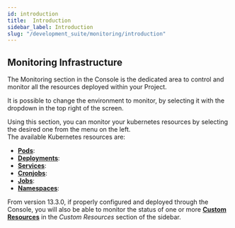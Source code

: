 ```yaml
---
id: introduction
title:  Introduction
sidebar_label: Introduction
slug: "/development_suite/monitoring/introduction"
---
```


## Monitoring Infrastructure

The Monitoring section in the Console is the dedicated area to control and monitor all the resources deployed within your Project.

It is possible to change the environment to monitor, by selecting it with the dropdown in the top right of the screen.

Using this section, you can monitor your kubernetes resources by selecting the desired one from the menu on the left.  
The available Kubernetes resources are:
- [**Pods**](/products/console/monitoring/resources/pods.md):
- [**Deployments**](/products/console/monitoring/resources/deployments.md):
- [**Services**](/products/console/monitoring/resources/services.md):
- [**Cronjobs**](/products/console/monitoring/resources/cronjobs.md):
- [**Jobs**](/products/console/monitoring/resources/jobs.md):
- [**Namespaces**](/products/console/monitoring/resources/namespace.md):

From version 13.3.0, if properly configured and deployed through the Console, you will also be able to monitor the status of one or more [**Custom Resources**](/products/console/design-your-projects/custom-resources/custom-resources.md) in the _Custom Resources_ section of the sidebar.
